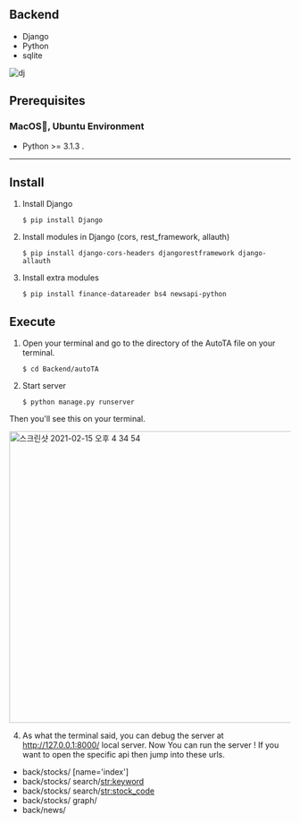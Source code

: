 ## Backend

-   Django
-   Python
-   sqlite

![dj](https://user-images.githubusercontent.com/41604678/107917985-3342b580-6fac-11eb-8364-c297b10d98e5.png)

## Prerequisites

### MacOS:apple:, Ubuntu Environment

-   Python >= 3.1.3 .

---

## Install

1. Install Django
    ```
    $ pip install Django
    ```
2. Install modules in Django
   (cors, rest_framework, allauth)
    ```
    $ pip install django-cors-headers djangorestframework django-allauth
    ```
3. Install extra modules
    ```
    $ pip install finance-datareader bs4 newsapi-python
    ```

## Execute

1. Open your terminal and go to the directory of the AutoTA file on your terminal.

    ```
    $ cd Backend/autoTA
    ```

2. Start server
    ```
    $ python manage.py runserver
    ```

Then you'll see this on your terminal.

<img width="521" alt="스크린샷 2021-02-15 오후 4 34 54" src="https://user-images.githubusercontent.com/41604678/107917790-d8a95980-6fab-11eb-828b-2c363e035db4.png">

4. As what the terminal said, you can debug the server at http://127.0.0.1:8000/ local server.
   Now You can run the server ! If you want to open the specific api then jump into these urls.

-   back/stocks/ [name='index']
-   back/stocks/ search/<str:keyword>
-   back/stocks/ search/<str:stock_code>
-   back/stocks/ graph/
-   back/news/
